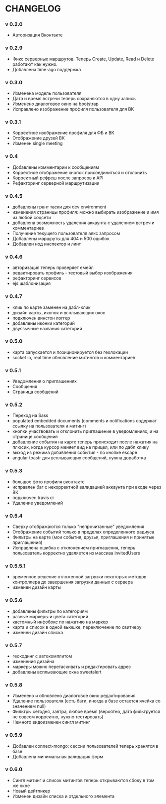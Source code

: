 # CHANGELOG

### v 0.2.0

* Авторизация Вконтакте

### v 0.2.9

* Фикс серверных маршрутов. Теперь Create, Update, Read и Delete работают как нужно.
* Добавлена time-ago поддержка

### v 0.3.0

* Изменена модель пользователя
* Дата и время встречи теперь сохраняются в одну запись
* Изменено диалоговое окно на bootstrap
* Исправлено изображение профиля пользователя для ВК

### v 0.3.1

* Корректное изображение профиля для ФБ и ВК
* Отображение друзей ВК
* Изменен single meeting

### v 0.4

* Добавлены комментарии к сообщениям
* Корректное отображение кнопок присоединиться и отклонить
* Корректный рефреш после запросов к API
* Рефакторинг серверной маршрутизации

### v 0.4.5

* добавлены грант таски для dev environment
* изменения страницы профиля: можно выбирать изображение и имя из любой соцсети
* добавлена возможность удаления аккаунта с удалением встреч и комментариев
* Получение текущего пользователя аякс запросом
* Добавлены маршруты для 404 и 500 ошибок
* Добавлен нод инспектор и линт

### v 0.4.6

* авторизация теперь проверяет емейл
* редактировать профиль - тестовый выбор изображения
* рефакторинг сервисов
* ejs шаблонизация

### v 0.4.7

* клик по карте заменен на дабл-клик
* дизайн карты, иконок и всплывающих окон
* подключен винстон логгер
* добавлены иконки категорий
* двуязычные названия категорий

### v 0.5.0

* карта запускается и позиционируется без геолокации
* socket io, real time обновление митингов и комментариев

### v 0.5.1

* Уведомления о приглашениях
* Сообщения
* Страница сообщений

### v 0.5.2

* Переход на Sass
* populated embedded documents (comments и notifications содержат ссылку на пользователя и митинг)
* кнопки участвовать и отклонить приглашение в уведомлениях, и на странице сообщений
* добавление события на карте теперь происходит после нажатия на плюсик, когда курсор меняет вид на прицел, или по дабл клику
* выход из режима добавления события - по кнопке escape
* angular toastr для всплывающих сообщений, нужна доработка

### v 0.5.3

* большое фото профиля вконтакте
* исправлен баг с некорректной валидацией аккаунта при входе через ВК
* подключен travis ci
* Удаление уведомлений

### v 0.5.4

* Сверху отображаются только "непрочитанные" уведомления
* Отображение событий только в пределах определенного радиуса
* Фильтры на карте (мои события, друзья, приглашения и принятые приглашения)
* Исправлена ошибка с отклонением приглашения, теперь пользователь корректно удаляется из массива invitedUsers

### v 0.5.5.1

* временное решение отложенной загрузки некоторых методов контроллера до завершения загрузки данных с сервера
* изменен дизайн карты

### v 0.5.6

* добавлены фильтры по категориям
* разные маркеры и цвета категорий
* кастомный инфобокс по нажатию на маркер
* карта и список в одной вьюшке, переключение по свитчеру
* изменен дизайн списка

### v 0.5.7

* геокодинг с автокомплитом
* изменения дизайна
* маркеры можно перетаскивать и редактировать адрес
* добавлены всплывающие окна sweetalert

### v 0.5.8

* Изменено и обновлено диалоговое окно редактирования
* Удаление пользователя (есть баги, иногда в базе остается ячейка со значением null)
* Фильтры сегодня, завтра, любое время (вероятно, дата фильтруется не совсем корректно, нужно тестировать)
* Немного видоизменен сингл митинг

### v 0.5.9

* Добавлен connect-mongo: сессии пользователей теперь хранятся в базе
* Добавлена минимальная валидация форм

### v 0.6.0

* Сингл митинг и список митингов теперь открываются сбоку в том же окне
* Новый дейтпикер
* Изменен дизайн списка и отдельного элемента






